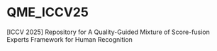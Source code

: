 # QME_ICCV25
[ICCV 2025] Repository for A Quality-Guided Mixture of Score-fusion Experts Framework for Human Recognition
